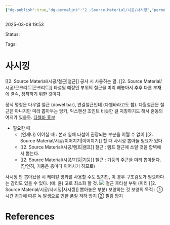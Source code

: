 ```yaml
---
{"dg-publish":true,"dg-permalink":"2.-Source-Material/시공/사시낑","permalink":"/2.-Source-Material/시공/사시낑/"}
---
```


2025-03-08 19:53

Status: 

Tags: 

# 사시낑
[[2. Source Material/시공/철근\|철근]] 공사 시 사용하는 말. [[2. Source Material/시공/콘크리트\|콘크리트]] 타설될 예정인 부위의 철근을 미리 빼놓아서 추후 다른 부재에 결속, 정착하기 위한 것이다.

정식 명칭은 다우얼 철근 (dowel bar), 연결철근인데 (다웰바라고도 함). 다월철근은 철근은 아니지만 미리 뽑아두는 앙카, 익스팬션 조인트 비슷한 걸 지칭하기도 해서 혼동의 여지가 있을듯. [다웰바 홍보](https://blog.naver.com/nhk1009/222161313378) 

- 필요한 때
	- (언제나) 이어칠 때 : 본래 일체 타설이 권장되는 부분을 어쩔 수 없이 [[2. Source Material/시공/이어치기\|이어치기]] 할 때 사시낑 뽑아둘 필요가 있다
	- [[2. Source Material/시공/램프\|램프]] 철근 : 램프 철근에 쓰일 것을 합벽에서 뽑는다.
	- [[2. Source Material/시공/기둥\|기둥]] 철근 : 기둥의 주근을 미리 뽑아둔다. (당연히, 기둥은 층마다 이어치기 하므로)

사시낑 안 뽑아놨을 시 케미칼 앙카를 사용할 수도 있지만, 이 경우 구조검토가 필요하다는 감리도 있을 수 있다. (예: 윤) 고로 최소화 할 것.
![](https://i.imgur.com/gFBmQsW.jpeg)
철근 후타설 부위 (미리 [[2. Source Material/시공/사시낑\|사시낑]] 뽑아놓은 부분) 보양하는 것
보양의 목적 : ① 시간 경과에 따른 녹 발생으로 인한 품질 저하 방지 ② 찔림 방지

# References